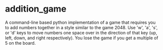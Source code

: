 # addition_game
A command-line based python implementation of a game that requires you to add 
numbers together in a style similar to the game 2048. Use 'w', 'a', 's', or 
'd' keys to move numbers one space over in the direction of that key 
(up, left, down, and right respectively). You lose the game if you get a multiple
of 5 on the board.
